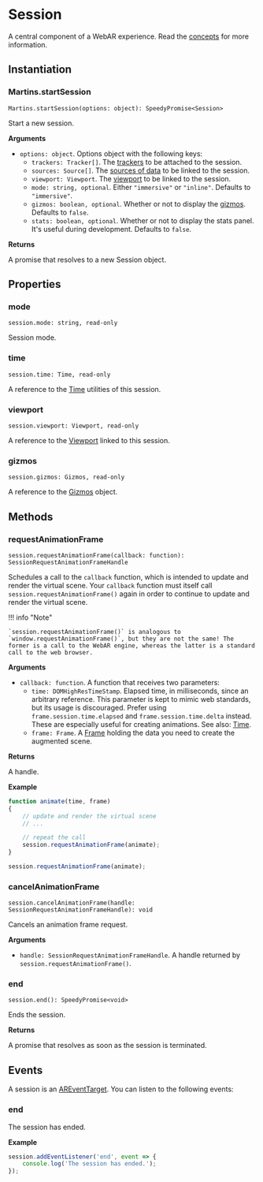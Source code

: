 # Session

A central component of a WebAR experience. Read the [concepts](../getting-started/concepts.md) for more information.

## Instantiation

### Martins.startSession

`Martins.startSession(options: object): SpeedyPromise<Session>`

Start a new session.

**Arguments**

* `options: object`. Options object with the following keys:
    * `trackers: Tracker[]`. The [trackers](tracker.md) to be attached to the session.
    * `sources: Source[]`. The [sources of data](source.md) to be linked to the session.
    * `viewport: Viewport`. The [viewport](viewport.md) to be linked to the session.
    * `mode: string, optional`. Either `"immersive"` or `"inline"`. Defaults to `"immersive"`.
    * `gizmos: boolean, optional`. Whether or not to display the [gizmos](gizmos.md). Defaults to `false`.
    * `stats: boolean, optional`. Whether or not to display the stats panel. It's useful during development. Defaults to `false`.

**Returns**

A promise that resolves to a new Session object.

## Properties

### mode

`session.mode: string, read-only`

Session mode.

### time

`session.time: Time, read-only`

A reference to the [Time](time.md) utilities of this session.

### viewport

`session.viewport: Viewport, read-only`

A reference to the [Viewport](viewport.md) linked to this session.

### gizmos

`session.gizmos: Gizmos, read-only`

A reference to the [Gizmos](gizmos.md) object.

## Methods

### requestAnimationFrame

`session.requestAnimationFrame(callback: function): SessionRequestAnimationFrameHandle`

Schedules a call to the `callback` function, which is intended to update and render the virtual scene. Your `callback` function must itself call `session.requestAnimationFrame()` again in order to continue to update and render the virtual scene.

!!! info "Note"

    `session.requestAnimationFrame()` is analogous to `window.requestAnimationFrame()`, but they are not the same! The former is a call to the WebAR engine, whereas the latter is a standard call to the web browser.

**Arguments**

* `callback: function`. A function that receives two parameters:
    * `time: DOMHighResTimeStamp`. Elapsed time, in milliseconds, since an arbitrary reference. This parameter is kept to mimic web standards, but its usage is discouraged. Prefer using `frame.session.time.elapsed` and `frame.session.time.delta` instead. These are especially useful for creating animations. See also: [Time](time.md).
    * `frame: Frame`. A [Frame](frame.md) holding the data you need to create the augmented scene.

**Returns**

A handle.

**Example**

```js
function animate(time, frame)
{
    // update and render the virtual scene
    // ...

    // repeat the call
    session.requestAnimationFrame(animate);
}

session.requestAnimationFrame(animate);
```

### cancelAnimationFrame

`session.cancelAnimationFrame(handle: SessionRequestAnimationFrameHandle): void`

Cancels an animation frame request.

**Arguments**

* `handle: SessionRequestAnimationFrameHandle`. A handle returned by `session.requestAnimationFrame()`.

### end

`session.end(): SpeedyPromise<void>`

Ends the session.

**Returns**

A promise that resolves as soon as the session is terminated.

## Events

A session is an [AREventTarget](ar-event-target.md). You can listen to the following events:

### end

The session has ended.

**Example**

```js
session.addEventListener('end', event => {
    console.log('The session has ended.');
});
```